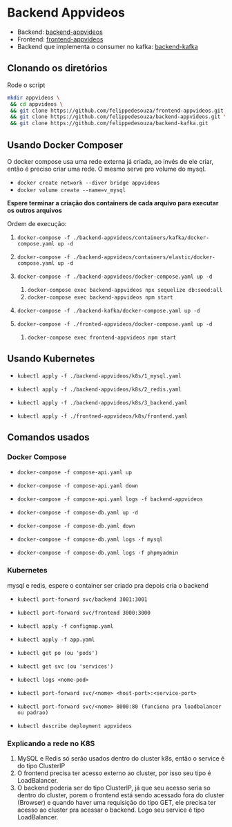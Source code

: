 # Backend Appvideos

-  Backend: [backend-appvideos](github.com/felippedesouza/backend-appvideos)
-  Frontend: [frontend-appvideos](github.com/felippedesouza/frontend-appvideos)
-  Backend que implementa o consumer no kafka: [backend-kafka](github.com/felippedesouza/backend-kafka)

## Clonando os diretórios

Rode o script

```bash
mkdir appvideos \
 && cd appvideos \
 && git clone https://github.com/felippedesouza/frontend-appvideos.git \
 && git clone https://github.com/felippedesouza/backend-appvideos.git \
 && git clone https://github.com/felippedesouza/backend-kafka.git
```

## Usando Docker Composer

O docker compose usa uma rede externa já criada, ao invés de ele criar, então é preciso criar uma rede. O mesmo serve pro volume do mysql.

-  `docker create network --diver bridge appvideos`
-  `docker volume create --name=v_mysql`

**Espere terminar a criação dos containers de cada arquivo para executar os outros arquivos**

Ordem de execução:

1. `docker-compose -f ./backend-appvideos/containers/kafka/docker-compose.yaml up -d`
1. `docker-compose -f ./backend-appvideos/containers/elastic/docker-compose.yaml up -d`
1. `docker-compose -f ./backend-appvideos/docker-compose.yaml up -d`

   1. `docker-compose exec backend-appvideos npx sequelize db:seed:all`
   1. `docker-compose exec backend-appvideos npm start`

1. `docker-compose -f ./backend-kafka/docker-compose.yaml up -d`

1. `docker-compose -f ./fronted-appvideos/docker-compose.yaml up -d`
   1. `docker-compose exec frontend-appvideos npm start`

## Usando Kubernetes

- `kubectl apply -f ./backend-appvideos/k8s/1_mysql.yaml`
- `kubectl apply -f ./backend-appvideos/k8s/2_redis.yaml`
- `kubectl apply -f ./backend-appvideos/k8s/3_backend.yaml`

- `kubectl apply -f ./frontned-appvideos/k8s/frontend.yaml`

## Comandos usados

### Docker Compose
- `docker-compose -f compose-api.yaml up`
- `docker-compose -f compose-api.yaml down`
- `docker-compose -f compose-api.yaml logs -f backend-appvideos`

- `docker-compose -f compose-db.yaml up -d`
- `docker-compose -f compose-db.yaml down`
- `docker-compose -f compose-db.yaml logs -f mysql`
- `docker-compose -f compose-db.yaml logs -f phpmyadmin`

### Kubernetes

mysql e redis, espere o container ser criado pra depois cria o backend

- `kubectl port-forward svc/backend 3001:3001`
- `kubectl port-forward svc/frontend 3000:3000`

- `kubectl apply -f configmap.yaml`
- `kubectl apply -f app.yaml`
- `kubectl get po (ou 'pods')`
- `kubectl get svc (ou 'services')`
- `kubectl logs <nome-pod>`
- `kubectl port-forward svc/<nome> <host-port>:<service-port>`
- `kubectl port-forward svc/<nome> 8000:80 (funciona pra loadbalancer ou padrao)`
- `kubectl describe deployment appvideos`

### Explicando a rede no K8S

1. MySQL e Redis só serão usados dentro do cluster k8s, então o service é do tipo ClusterIP
1. O frontend precisa ter acesso externo ao cluster, por isso seu tipo é LoadBalancer.
1. O backend poderia ser do tipo ClusterIP, já que seu acesso seria so dentro do cluster, porem o frontend está sendo acessado fora do cluster (Browser) e quando haver uma requisição do tipo GET, ele precisa ter acesso ao cluster pra acessar o backend. Logo seu service é tipo LoadBalancer.
